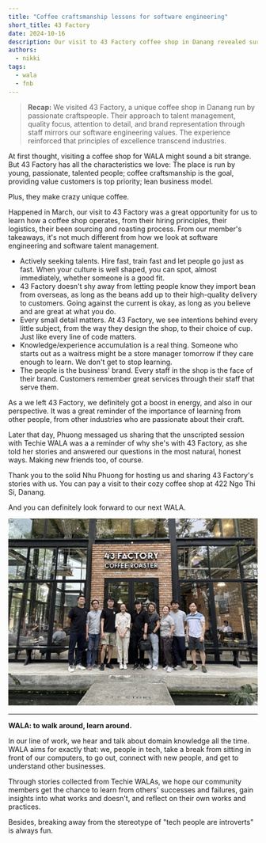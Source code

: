 ```yaml
---
title: "Coffee craftsmanship lessons for software engineering"
short_title: 43 Factory
date: 2024-10-16
description: Our visit to 43 Factory coffee shop in Danang revealed surprising parallels between coffee craftsmanship and software engineering. We discovered valuable insights about talent management, quality delivery, and continuous learning that directly apply to our tech practices.
authors:
  - nikki
tags:
  - wala
  - fnb
---
```


> **Recap:** We visited 43 Factory, a unique coffee shop in Danang run by passionate craftspeople. Their approach to talent management, quality focus, attention to detail, and brand representation through staff mirrors our software engineering values. The experience reinforced that principles of excellence transcend industries.

At first thought, visiting a coffee shop for WALA might sound a bit strange. But 43 Factory has all the characteristics we love: The place is run by young, passionate, talented people; coffee craftsmanship is the goal, providing value customers is top priority; lean business model.

Plus, they make crazy unique coffee.

Happened in March, our visit to 43 Factory was a great opportunity for us to learn how a coffee shop operates, from their hiring principles, their logistics, their been sourcing and roasting process. From our member's takeaways, it's not much different from how we look at software engineering and software talent management.

- Actively seeking talents. Hire fast, train fast and let people go just as fast. When your culture is well shaped, you can spot, almost immediately, whether someone is a good fit.
- 43 Factory doesn't shy away from letting people know they import bean from overseas, as long as the beans add up to their high-quality delivery to customers. Going against the current is okay, as long as you believe and are great at what you do.
- Every small detail matters. At 43 Factory, we see intentions behind every little subject, from the way they design the shop, to their choice of cup. Just like every line of code matters.
- Knowledge/experience accumulation is a real thing. Someone who starts out as a waitress might be a store manager tomorrow if they care enough to learn. We don't get to stop learning.
- The people is the business' brand. Every staff in the shop is the face of their brand. Customers remember great services through their staff that serve them.

As a we left 43 Factory, we definitely got a boost in energy, and also in our perspective. It was a great reminder of the importance of learning from other people, from other industries who are passionate about their craft.

Later that day, Phuong messaged us sharing that the unscripted session with Techie WALA was a a reminder of why she's with 43 Factory, as she told her stories and answered our questions in the most natural, honest ways. Making new friends too, of course.

Thank you to the solid Nhu Phuong for hosting us and sharing 43 Factory's stories with us. You can pay a visit to their cozy coffee shop at 422 Ngo Thi Si, Danang.

And you can definitely look forward to our next WALA.

![Dwarves team at 43 Factory coffee shop](assets/43-factory-wala.jpg)

___

**WALA: to walk around, learn around.**

In our line of work, we hear and talk about domain knowledge all the time. WALA aims for exactly that: we, people in tech, take a break from sitting in front of our computers, to go out, connect with new people, and get to understand other businesses.

Through stories collected from Techie WALAs, we hope our community members get the chance to learn from others' successes and failures, gain insights into what works and doesn't, and reflect on their own works and practices.

Besides, breaking away from the stereotype of "tech people are introverts" is always fun.
